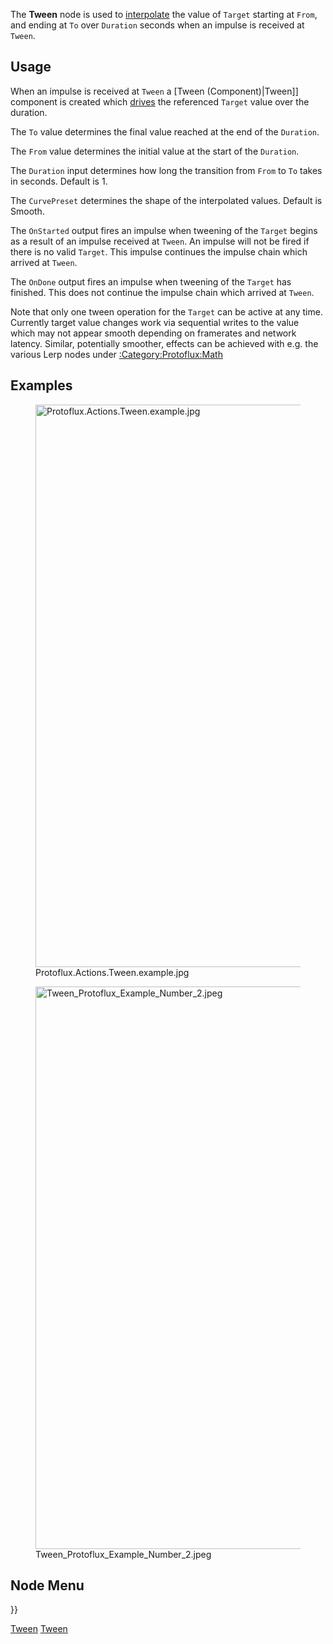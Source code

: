 <languages></languages>

The **Tween** node is used to
[interpolate](https://en.wikipedia.org/wiki/Interpolation) the value of
`Target` starting at `From`, and ending at `To` over `Duration` seconds
when an impulse is received at `Tween`.

## Usage

When an impulse is received at `Tween` a \[Tween (Component)\|Tween\]\]
component is created which [drives](Drive "wikilink") the referenced
`Target` value over the duration.

The `To` value determines the final value reached at the end of the
`Duration`.

The `From` value determines the initial value at the start of the
`Duration`.

The `Duration` input determines how long the transition from `From` to
`To` takes in seconds. Default is 1.

The `CurvePreset` determines the shape of the interpolated values.
Default is Smooth.

The `OnStarted` output fires an impulse when tweening of the `Target`
begins as a result of an impulse received at `Tween`. An impulse will
not be fired if there is no valid `Target`. This impulse continues the
impulse chain which arrived at `Tween`.

The `OnDone` output fires an impulse when tweening of the `Target` has
finished. This does not continue the impulse chain which arrived at
`Tween`.

Note that only one tween operation for the `Target` can be active at any
time. Currently target value changes work via sequential writes to the
value which may not appear smooth depending on framerates and network
latency. Similar, potentially smoother, effects can be achieved with
e.g. the various Lerp nodes under
[:Category:Protoflux:Math](:Category:Protoflux:Math "wikilink")

## Examples

<figure>
<img src="Protoflux.Actions.Tween.example.jpg" title="Protoflux.Actions.Tween.example.jpg" width="900" alt="Protoflux.Actions.Tween.example.jpg" /><figcaption aria-hidden="true">Protoflux.Actions.Tween.example.jpg</figcaption>
</figure>

<figure>
<img src="Tween_Protoflux_Example_Number_2.jpeg" title="Tween_Protoflux_Example_Number_2.jpeg" width="900" alt="Tween_Protoflux_Example_Number_2.jpeg" /><figcaption aria-hidden="true">Tween_Protoflux_Example_Number_2.jpeg</figcaption>
</figure>

## Node Menu

}}

[Tween](Category:Protoflux{{#translation:}} "wikilink")
[Tween](Category:Protoflux:Actions{{#translation:}} "wikilink")
